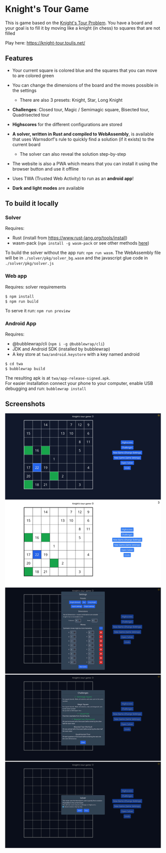 # Knight's Tour Game

This is game based on the [Knight's Tour Problem](https://en.wikipedia.org/wiki/Knight%27s_tour). You have a board and your goal is to fill it by moving like a knight (in chess) to squares that are not filled

Play here: https://knight-tour.toulis.net/

## Features

- Your current square is colored blue and the squares that you can move to are colored green
  
- You can change the dimensions of the board and the moves possible in the settings
  - There are also 3 presets: Knight, Star, Long Knight
- **Challenges**: Closed tour, Magic / Semimagic square, Bisected tour, Quadrisected tour
- **Highscores** for the different configurations are stored
- **A solver, written in Rust and compiled to WebAssembly**, is available that uses Warnsdorf's rule to quickly find a solution (if it exists) to the current board
  - The solver can also reveal the solution step-by-step
- The website is also a PWA which means that you can install it using the browser button and use it offline
- Uses TWA (Trusted Web Activity) to run as an **android app**!
- **Dark and light modes** are available

## To build it locally

### **Solver**

Requires:
- Rust (install from https://www.rust-lang.org/tools/install)
- wasm-pack (`npm install -g wasm-pack` or see other methods [here](https://rustwasm.github.io/wasm-pack/installer/))
  
To build the solver without the app run: `npm run wasm`.
The WebAssembly file will be in `./solver/pkg/solver_bg.wasm` and the javascript glue code in `./solver/pkg/solver.js`

### **Web app**

Requires: solver requirements
```
$ npm install
$ npm run build
```

To serve it run: `npm run preview`

### **Android App**

Requires: 
- @bubblewrap/cli (`npm i -g @bubblewrap/cli`)
- JDK and Android SDK (installed by bubblewrap)
- A key store at `twa/android.keystore` with a key named android
```
$ cd twa
$ bubblewrap build
```
The resulting apk is at `twa/app-release-signed.apk`.    
For easier installation connect your phone to your computer, enable USB debugging and run: `bubblewrap install`

## Screenshots

![Main page with dark mode](https://raw.githubusercontent.com/Dimitris-Toulis/knight-tour-game/main/src/assets/screenshots/wide_dark.jpg)
![Main page with light mode](https://raw.githubusercontent.com/Dimitris-Toulis/knight-tour-game/main/src/assets/screenshots/wide_light.jpg)
![Settings](https://raw.githubusercontent.com/Dimitris-Toulis/knight-tour-game/main/src/assets/screenshots/wide_settings.jpg)
![Challenges](https://raw.githubusercontent.com/Dimitris-Toulis/knight-tour-game/main/src/assets/screenshots/wide_challenges.jpg)
![Solver](https://raw.githubusercontent.com/Dimitris-Toulis/knight-tour-game/main/src/assets/screenshots/wide_solver.jpg)
